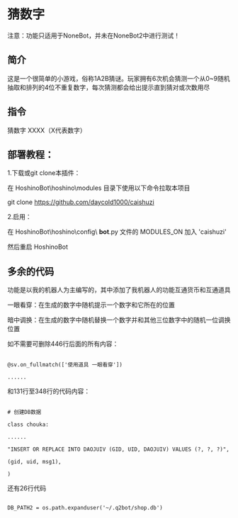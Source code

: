# 猜数字
注意：功能只适用于NoneBot，并未在NoneBot2中进行测试！

## 简介
这是一个很简单的小游戏，俗称1A2B猜谜。玩家拥有6次机会猜测一个从0~9随机抽取和排列的4位不重复数字，每次猜测都会给出提示直到猜对或次数用尽

## 指令
猜数字
XXXX（X代表数字）

## 部署教程：
1.下载或git clone本插件：

在 HoshinoBot\hoshino\modules 目录下使用以下命令拉取本项目

git clone https://github.com/daycold1000/caishuzi

2.启用：

在 HoshinoBot\hoshino\config\ **bot**.py 文件的 MODULES_ON 加入 'caishuzi'

然后重启 HoshinoBot

## 多余的代码
功能是以我的机器人为主编写的，其中添加了我机器人的功能互通货币和互通道具

一眼看穿：在生成的数字中随机提示一个数字和它所在的位置

暗中调换：在生成的数字中随机替换一个数字并和其他三位数字中的随机一位调换位置



如不需要可删除446行后面的所有内容：

```

@sv.on_fullmatch(['使用道具 一眼看穿'])

......

```


和131行至348行的代码内容：

```

# 创建DB数据

class chouka:

......

"INSERT OR REPLACE INTO DAOJUIV (GID, UID, DAOJUIV) VALUES (?, ?, ?)",

(gid, uid, msg1),

)

```


还有26行代码

```

DB_PATH2 = os.path.expanduser('~/.q2bot/shop.db')

```

